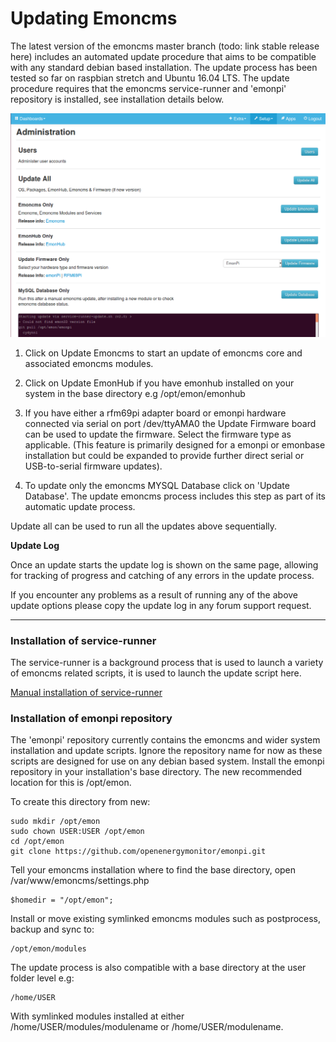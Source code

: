 # Updating Emoncms

The latest version of the emoncms master branch (todo: link stable release here) includes an automated update procedure that aims to be compatible with any standard debian based installation. The update process has been tested so far on raspbian stretch and Ubuntu 16.04 LTS. The update procedure requires that the emoncms service-runner and 'emonpi' repository is installed, see installation details below.

![emoncms_update.png](files/emoncms_update.png)

1. Click on Update Emoncms to start an update of emoncms core and associated emoncms modules.

2. Click on Update EmonHub if you have emonhub installed on your system in the base directory e.g /opt/emon/emonhub

3. If you have either a rfm69pi adapter board or emonpi hardware connected via serial on port /dev/ttyAMA0 the Update Firmware board can be used to update the firmware. Select the firmware type as applicable. (This feature is primarily designed for a emonpi or emonbase installation but could be expanded to provide further direct serial or USB-to-serial firmware updates).

4. To update only the emoncms MYSQL Database click on 'Update Database'. The update emoncms process includes this step as part of its automatic update process.

Update all can be used to run all the updates above sequentially.

**Update Log**

Once an update starts the update log is shown on the same page, allowing for tracking of progress and catching of any errors in the update process. 

If you encounter any problems as a result of running any of the above update options please copy the update log in any forum support request. 

---

### Installation of service-runner

The service-runner is a background process that is used to launch a variety of emoncms related scripts, it is used to launch the update script here.

[Manual installation of service-runner](https://github.com/emoncms/emoncms/blob/master/scripts/services/install-service-runner-update.md)

### Installation of emonpi repository

The 'emonpi' repository currently contains the emoncms and wider system installation and update scripts. Ignore the repository name for now as these scripts are designed for use on any debian based system. Install the emonpi repository in your installation's base directory. The new recommended location for this is /opt/emon.

To create this directory from new:

    sudo mkdir /opt/emon
    sudo chown USER:USER /opt/emon
    cd /opt/emon
    git clone https://github.com/openenergymonitor/emonpi.git

Tell your emoncms installation where to find the base directory, open /var/www/emoncms/settings.php

    $homedir = "/opt/emon";
    
Install or move existing symlinked emoncms modules such as postprocess, backup and sync to:

    /opt/emon/modules
    
The update process is also compatible with a base directory at the user folder level e.g:

    /home/USER
    
With symlinked modules installed at either /home/USER/modules/modulename or /home/USER/modulename.
